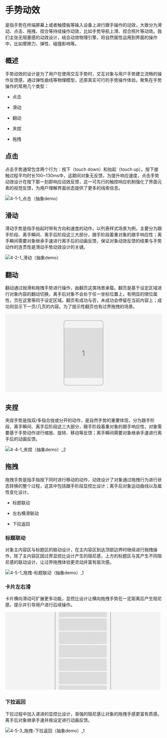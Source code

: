 # 手势动效


是指手势在终端屏幕上或者触摸板等输入设备上进行跟手操作的动效，大致分为滑动、点击、拖拽、捏合等持续操作动效，比如手势导航上滑、捏合照片等动效。我们主张无阻塞感的动效设计，结合动效物理引擎，将自然属性运用到界面的操作中，比如摩擦力、弹性、碰撞影响等。


## 概述

手势动效的设计是为了用户在使用交互手势时，交互对象与用户手势建立流畅的操作反馈感，通过弹性曲线等物理模型，还原真实可行的手势操作体验。聚焦在手势操作的常用几个类型：

- 点击

- 滑动

- 翻动

- 夹捏

- 拖拽


## 点击

点击手势通常包含两个行为：按下（touch down）和抬起（touch up）。按下接触过程平均时长100~130ms中，这期间对象无反馈，为提升响应速度，点击手势动效设计在按下那一刻即响应动效反馈，这一可先行的触控响应机制强化了界面元素的视觉反馈，为用户理解界面状态提供了更多的线索信息。

![4-1-1_点击（抽象demo）](figures/4-1-1_点击（抽象demo）.gif)


## 滑动

滑动手势是指手抬起时带有方向和速度的动作。以列表样式场景为例，主要分为跟手阶段、离手瞬间、离手后阶段这三大部分，跟手阶段着重对象的跟手响应性；离手瞬间需要对象继承手速进行离手后的动画反馈，保证对象动效反馈的结果与手势动作的连贯性是滑动手势动效设计的关键。

![4-2-1_滑动（抽象demo）](figures/4-2-1_滑动（抽象demo）.gif)


## 翻动

翻动通过抛滑和拖拽手势进行操作，由翻页这类场景承载。翻页是基于设定区域进行对象内容的翻动切换，离手后对象不会处于任一坐标位置上，有明显的限位属性，页在这里等同于设定区域。翻页有成功与否，未成功会停留在当前内容上；成功则显示下一页/几页的内容。为了提示性翻页也有过界拖拽的场景。

![4-3-1_翻动（抽象demo）_4](figures/4-3-1_翻动（抽象demo）_4.gif)


## 夹捏

夹捏手势是指双/多指合拢或分开的动作，是自然手势的重要体现，分为跟手阶段、离手瞬间、离手后阶段这三大部分，跟手阶段着重对象的跟手响应性，对象需要基于手势动作进行缩放、旋转、移动等反馈；离手瞬间需要对象继承手速进行离手后的动画反馈。

![4-4-1_夹捏（抽象demo）_2](figures/4-4-1_夹捏（抽象demo）_2.gif)


## 拖拽

拖拽手势是指手指按下同时进行移动的动作，动效设计了对象通过拖拽行为进行状态转换的整个过程，这其中包括跟手阶段显控比设计；离手后对象运动曲线以及属性变化设计。

- 标题联动

- 左右横滑联动

- 下拉返回


### 标题联动

对象主内容区与标题区的联动设计，在主内容区到达顶部边界时继续进行拖拽操作，除了主内容区因过界显控比设计产生的阻尼感，上方的标题区与其产生不同阻尼感的联动设计，让过界拖拽体验更灵动并富有层次感。

![4-5-1_拖拽-标题联动（抽象demo）_1](figures/4-5-1_拖拽-标题联动（抽象demo）_1.gif)


### 卡片左右滑

卡片横向滑动可扩展更多功能，显控比设计让横向拖拽手势在一定距离后产生阻尼感，提示并引导用户进行后续操作。

![4-5-2_拖拽-卡片左右滑（抽象demo）_1](figures/4-5-2_拖拽-卡片左右滑（抽象demo）_1.gif)


### 下拉返回

下拉过程中加入递进的显控比设计，渐强的阻尼感让对象的拖拽手感更富有质感。离手后对象继承手速并按设定进行动画反馈。

![4-5-3_拖拽-下拉返回（抽象demo）_1](figures/4-5-3_拖拽-下拉返回（抽象demo）_1.gif)
